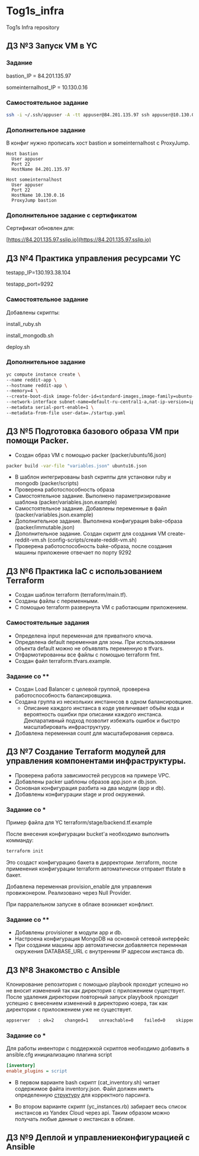 # Tog1s_infra
Tog1s Infra repository

## ДЗ №3 Запуск VM в YC

### Задание

bastion_IP = 84.201.135.97

someinternalhost_IP = 10.130.0.16

### Самостоятельное задание

```bash
ssh -i ~/.ssh/appuser -A -tt appuser@84.201.135.97 ssh appuser@10.130.0.16
```

### Дополнительное задание

В конфиг нужно прописать хост bastion и someinternalhost с ProxyJump.

```
Host bastion
  User appuser
  Port 22
  HostName 84.201.135.97

Host someinternalhost
  User appuser
  Port 22
  HostName 10.130.0.16
  ProxyJump bastion
```

### Дополнительное задание с сертификатом

Сертификат обновлен для:

[https://84.201.135.97.sslip.io](https://84.201.135.97.sslip.io)

## ДЗ №4 Практика управления ресурсами YC

testapp_IP=130.193.38.104

testapp_port=9292

### Самостоятельное задание

Добавлены скрипты:

install_ruby.sh

install_mongodb.sh

deploy.sh

### Дополнительное задание

```bash
yc compute instance create \
--name reddit-app \
--hostname reddit-app \
--memory=4 \
--create-boot-disk image-folder-id=standard-images,image-family=ubuntu-1604-lts,size=10GB \
--network-interface subnet-name=default-ru-central1-a,nat-ip-version=ipv4 \
--metadata serial-port-enable=1 \
--metadata-from-file user-data=./startup.yaml
```

## ДЗ №5 Подготовка базового образа VM при помощи Packer.

- Создан образ VM с помощью packer (packer/ubuntu16.json)
```bash
packer build -var-file "variables.json" ubuntu16.json
```
- В шаблон интегрированы bash скрипты для установки ruby и mongodb (packer/scripts)
- Проверена работоспособность образа
- Самостоятельное задание. Выполнено параметризирование шаблона (packer/variables.json.example)
- Самостоятельное задание. Добавлены переменные в файл (packer/variables.json.example)
- Дополнительное задание. Выполнена конфигурация bake-образа (packer/immutable.json)
- Дополнительное задание. Создан скрипт для создания VM create-reddit-vm.sh (config-scripts/create-reddit-vm.sh)
- Проверена работоспособность bake-образа, после создания машины приложение отвечает по порту 9292

## ДЗ №6 Практика IaC с использованием Terraform

- Создан шаблон terraform (terraform/main.tf).
- Созданы файлы с переменными.
- С помощью terraform развернута VM с работающим приложением.

### Самостоятельные задания

- Определена input переменная для приватного ключа.
- Определена default переменная для зоны. При использовании объекта default можно не объявлять переменную в tfvars.
- Отфармотированны все файлы с помощью terraform fmt.
- Создан файл terraform.tfvars.example.

### Задание со **

- Создан Load Balancer с целевой группой, проверена работоспособность балансировщика.
- Создана группа из нескольких инстаннсов в одном балансировщике.
  - Описание каждого инстанса в коде увеличивает объём кода и вероятность ошибки при описании каждого инстанса. Декларативный подход позволит избежать ошибок и быстро масштабировать инфраструктуру.
- Добавлена переменная count для масштабирования сервиса.

## ДЗ №7 Создание Terraform модулей для управления компонентами инфраструктуры.

- Проверена работа зависимостей ресурсов на примере VPC.
- Добавлены packer шаблоны образов app.json и db.json.
- Основная конфигурация разбита на два модуля (app и db).
- Добавлены конфигурации stage и prod окружений.

### Задание со *

Пример файла для YC terraform/stage/backend.tf.example

После внесения конфигурации bucket'a необходимо выполнить комманду:
```bash
terraform init
```
Это создаст конфигурацию бакета в дирректории .terraform, после применения конфигурации terraform автоматически отправит tfstate в бакет.

Добавлена переменная provision_enable для управления провижонером. Реализовано через Null Provider.

При парралельном запуске в облаке возникает конфликт.

### Задание со **

- Добавлены provisioner в модули app и db.
- Настроена конфигурация MongoDB на основной сетевой интерфейс
- При создании машины app автоматически добавляется перемнная окружения DATABASE_URL с внутренним IP адресом инстанса db.

## ДЗ №8 Знакомство с Ansible

Клонирование репозитория с помощью playbook проходит успешно но не вносит изменений так как директория с приложением существует. После удаления директории повторный запуск playybook проходит успешно с внесением изменений в директорию юзера, так как директории с прилоожением уже не существует.
```bash
appserver   : ok=2    changed=1    unreachable=0    failed=0    skipped=0    rescued=0    ignored=0
```

### Задание со *

Для работы инвентори с поддержкой скриптов необходимо добавить в ansible.cfg инициализацию плагина script
```ini
[inventory]
enable_plugins = script
```

 - В первом варианте bash скрипт (cat_inventory.sh) читает содержимое файта inventory.json. Файл должен иметь определенную [структуру](https://docs.ansible.com/ansible/latest/dev_guide/developing_inventory.html#tuning-the-external-inventory-script) для корректного парсинга.

 - Во втором варианте скрипт (yc_instances.rb) забирает весь список инстансов из Yandex Cloud через api. Таким образом можно получать любые данные о инстансах в облаке.

## ДЗ №9 Деплой и управлениеконфигурацией с Ansible
